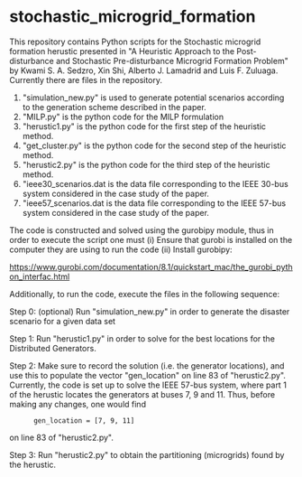 # stochastic_microgrid_formation
This repository contains Python scripts for the Stochastic microgrid formation herustic presented in "A Heuristic Approach to the Post-disturbance and Stochastic Pre-disturbance Microgrid Formation Problem" by Kwami S. A. Sedzro, Xin Shi, Alberto J. Lamadrid and Luis F. Zuluaga. Currently there are  files in the repository. 

1) "simulation_new.py" is used to generate potential scenarios according to the generation scheme described in the paper.
2) "MILP.py" is the python code for the MILP formulation
3) "herustic1.py" is the python code for the first step of the heuristic method.
4) "get_cluster.py" is the python code for the second step of the heuristic method. 
5) "herustic2.py" is the python code for the third step of the heuristic method.
6) "ieee30_scenarios.dat is the data file corresponding to the IEEE 30-bus system considered in the case study of the paper.
7) "ieee57_scenarios.dat is the data file corresponding to the IEEE 57-bus system considered in the case study of the paper.

The code is constructed and solved using the gurobipy module, thus in order to execute the script one must (i) Ensure that gurobi is installed on the computer they are using to run the code (ii) Install gurobipy:

https://www.gurobi.com/documentation/8.1/quickstart_mac/the_gurobi_python_interfac.html

Additionally, to run the code, execute the files in the following sequence: 

Step 0: (optional) Run "simulation_new.py" in order to generate the disaster scenario for a given data set

Step 1: Run "herustic1.py" in order to solve for the best locations for the Distributed Generators. 

Step 2: Make sure to record the solution (i.e. the generator locations), and use this to populate the vector "gen_location" on line 83 of "herustic2.py". Currently, the code is set up to solve the IEEE 57-bus system, where part 1 of the herustic locates the generators at buses 7, 9 and 11. Thus, before making any changes, one would find

          gen_location = [7, 9, 11]
on line 83 of "herustic2.py".

Step 3: Run "herustic2.py" to obtain the partitioning (microgrids) found by the herustic.
